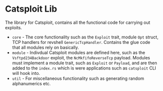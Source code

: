 # Catsploit Lib
The library for Catsploit, contains all the functional code for carrying out exploits.  

- `core` - The core functionality such as the `Exploit` trait, module `Opt` struct, TCP handlers for revshell `GenericTcpHandler`. Contains the glue code that all modules rely on basically.
- `module` - Indivdual Catsploit modules are defined here, such as the `Vsftpd234Backdoor` exploit, the `NcMkfifoReverseTcp` payload. Modules must implement a module trait, such as `Exploit` or `Payload`, and are then added to the `index.rs` which is were applications such as `catsploit` CLI will hook into.
- `util` - For miscellaneous functionality such as generating random alphanumerics etc.
